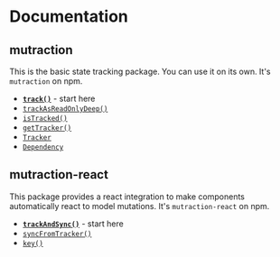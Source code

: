 # Documentation

## mutraction

This is the basic state tracking package.  You can use it on its own.  It's `mutraction` on npm.

* **[`track()`](./track.md)** - start here 
* [`trackAsReadOnlyDeep()`](./trackAsReadOnlyDeep.md)
* [`isTracked()`](./istracked.md)
* [`getTracker()`](./gettracker.md)
* [`Tracker`](./tracker.md)
* [`Dependency`](./dependency.md)

## mutraction-react

This package provides a react integration to make components automatically react to model mutations.  It's `mutraction-react` on npm.

* **[`trackAndSync()`](./trackandsync.md)** - start here
* [`syncFromTracker()`](./syncFromTracker)
* [`key()`](./key.md)

